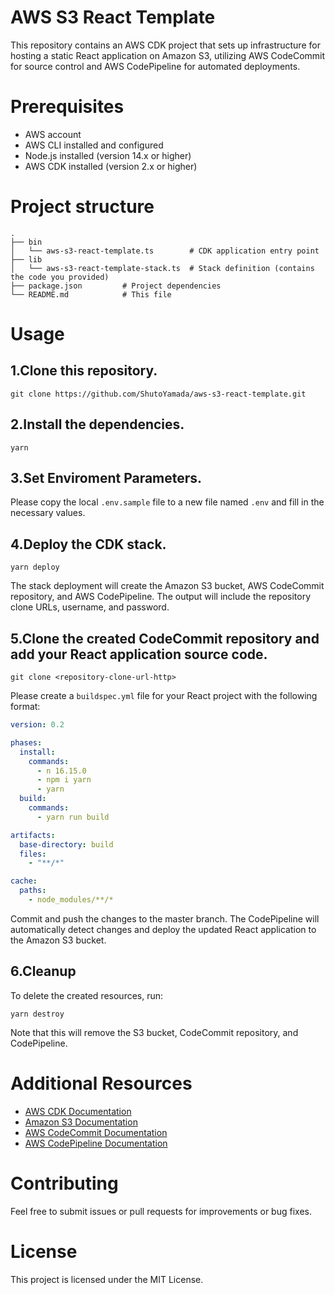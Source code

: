 # AWS S3 React Template
This repository contains an AWS CDK project that sets up infrastructure for hosting a static React application on Amazon S3, utilizing AWS CodeCommit for source control and AWS CodePipeline for automated deployments.

# Prerequisites
- AWS account
- AWS CLI installed and configured
- Node.js installed (version 14.x or higher)
- AWS CDK installed (version 2.x or higher)

# Project structure

```
.
├── bin
│   └── aws-s3-react-template.ts        # CDK application entry point
├── lib
│   └── aws-s3-react-template-stack.ts  # Stack definition (contains the code you provided)
├── package.json         # Project dependencies
└── README.md            # This file
```

# Usage
## 1.Clone this repository.
```
git clone https://github.com/ShutoYamada/aws-s3-react-template.git
```
## 2.Install the dependencies.
```
yarn
```
## 3.Set Enviroment Parameters.
Please copy the local `.env.sample` file to a new file named `.env` and fill in the necessary values.
## 4.Deploy the CDK stack.
```
yarn deploy
```
The stack deployment will create the Amazon S3 bucket, AWS CodeCommit repository, and AWS CodePipeline. The output will include the repository clone URLs, username, and password.
## 5.Clone the created CodeCommit repository and add your React application source code.
```
git clone <repository-clone-url-http>
```

Please create a `buildspec.yml` file for your React project with the following format:
```yml
version: 0.2

phases:
  install:
    commands:
      - n 16.15.0
      - npm i yarn
      - yarn
  build:
    commands:
      - yarn run build

artifacts:
  base-directory: build
  files:
    - "**/*"

cache:
  paths:
    - node_modules/**/*
```

Commit and push the changes to the master branch. The CodePipeline will automatically detect changes and deploy the updated React application to the Amazon S3 bucket.
## 6.Cleanup
To delete the created resources, run:
```
yarn destroy
```

Note that this will remove the S3 bucket, CodeCommit repository, and CodePipeline.

# Additional Resources
- [AWS CDK Documentation](https://docs.aws.amazon.com/cdk/v2/guide/home.html)
- [Amazon S3 Documentation](https://docs.aws.amazon.com/AmazonS3/latest/userguide/Welcome.html)
- [AWS CodeCommit Documentation](https://docs.aws.amazon.com/codecommit/latest/userguide/welcome.html)
- [AWS CodePipeline Documentation](https://docs.aws.amazon.com/codepipeline/latest/userguide/welcome.html)

# Contributing
Feel free to submit issues or pull requests for improvements or bug fixes.

# License
This project is licensed under the MIT License.